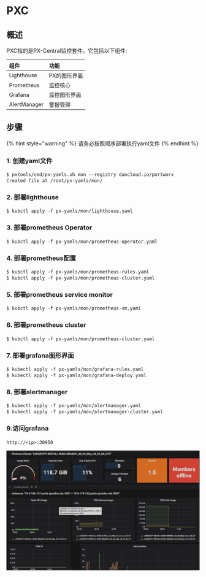 # PXC

## 概述 <a id="overview"></a>

PXC指的是PX-Central监控套件。它包括以下组件:

| 组件 | 功能 |
| :--- | :--- |
| Lighthouse | PX的图形界面 |
| Prometheus | 监控核心 |
| Grafana | 监控图形界面 |
| AlertManager | 警报管理 |

## 步骤 <a id="steps"></a>

{% hint style="warning" %}
请务必按照顺序部署执行yaml文件
{% endhint %}

### 1. 创建yaml文件

```text
$ pxtools/cmd/px-yamls.sh mon --registry daocloud.io/portworx 
Created file at /root/px-yamls/mon/
```

### 2. 部署lighthouse

```text
$ kubctl apply -f px-yamls/mon/lighthouse.yaml
```

### 3. 部署prometheus Operator

```text
$ kubctl apply -f px-yamls/mon/prometheus-operator.yaml
```

### 4. 部署prometheus配置

```text
$ kubctl apply -f px-yamls/mon/prometheus-rules.yaml
$ kubctl apply -f px-yamls/mon/prometheus-cluster.yaml
```

### 5. 部署prometheus service monitor

```text
$ kubctl apply -f px-yamls/mon/prometheus-sm.yaml
```

### 6. 部署prometheus cluster

```text
$ kubctl apply -f px-yamls/mon/prometheus-cluster.yaml
```

### 7. 部署grafana图形界面

```text
$ kubectl apply -f px-yamls/mon/grafana-rules.yaml
$ kubectl apply -f px-yamls/mon/grafana-deploy.yaml
```

### 8. 部署alertmanager

```text
$ kubectl apply -f px-yamls/mon/alertmanager.yaml
$ kubectl apply -f px-yamls/mon/alertmanager-cluster.yaml
```

### 9.访问grafana

`http://<ip>:30950`

![](../.gitbook/assets/image%20%282%29.png)




